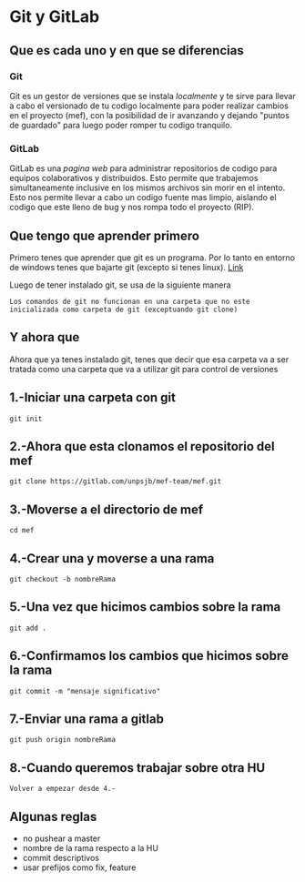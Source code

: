 # Git y GitLab

## Que es cada uno y en que se diferencias

### Git

Git es un gestor de versiones que se instala *localmente* y te sirve para llevar a cabo el versionado de tu codigo localmente para poder realizar cambios en el proyecto (mef), con la posibilidad de ir avanzando y dejando "puntos de guardado" para luego poder romper tu codigo tranquilo.

### GitLab

GitLab es una *pagina web* para administrar repositorios de codigo para equipos colaborativos y distribuidos. Esto permite que trabajemos simultaneamente inclusive en los mismos archivos sin morir en el intento. Esto nos permite llevar a cabo un codigo fuente mas limpio, aislando el codigo que este lleno de bug y nos rompa todo el proyecto (RIP).

## Que tengo que aprender primero

Primero tenes que aprender que git es un programa. Por lo tanto en entorno de windows tenes que bajarte git (excepto si tenes linux). [Link](https://git-scm.com/downloads)

Luego de tener instalado git, se usa de la siguiente manera

    Los comandos de git no funcionan en una carpeta que no este inicializada como carpeta de git (exceptuando git clone)

## Y ahora que

Ahora que ya tenes instalado git, tenes que decir que esa carpeta va a ser tratada como una carpeta que va a utilizar git para control de versiones

## 1.-Iniciar una carpeta con git

    git init

## 2.-Ahora que esta clonamos el repositorio del mef

    git clone https://gitlab.com/unpsjb/mef-team/mef.git

## 3.-Moverse a el directorio de mef

    cd mef

## 4.-Crear una y moverse a una rama

    git checkout -b nombreRama

## 5.-Una vez que hicimos cambios sobre la rama

    git add .

## 6.-Confirmamos los cambios que hicimos sobre la rama

    git commit -m "mensaje significativo"

## 7.-Enviar una rama a gitlab

    git push origin nombreRama 

## 8.-Cuando queremos trabajar sobre otra HU

    Volver a empezar desde 4.-

## Algunas reglas

* no pushear a master
* nombre de la rama respecto a la HU
* commit descriptivos
* usar prefijos como fix, feature
